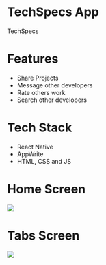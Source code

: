 # TechSpecs App
TechSpecs

# Features
* Share Projects
* Message other developers
* Rate others work
* Search other developers


# Tech Stack
* React Native
* AppWrite
* HTML, CSS and JS

# Home Screen
<img src="assets/images/onboarding.jpeg">  
 
# Tabs Screen
<img src="assets/images/tabs.jpeg">  
